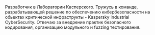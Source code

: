 Разработчик в Лаборатории Касперского. Тружусь в команде, разрабатывающей решение по обеспечению кибербезопасности на обьектах критической инфраструкты - Kaspersky Industrial CyberSecurity. Отвечаю за внедрение практик безопасного кодирования, организацию модульного и fuzzing тестирования.

